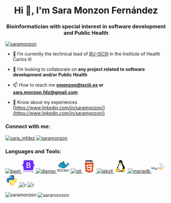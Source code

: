 <h1 align="center">Hi 👋, I'm Sara Monzon Fernández</h1>
<h3 align="center">Bioinformatician with special interest in software development and Public Health</h3>

<p align="left"> <a href="https://github.com/ryo-ma/github-profile-trophy"><img src="https://github-profile-trophy.vercel.app/?username=saramonzon&theme=discord" alt="saramonzon" /></a> </p>

- 🔭 I’m currently the technical lead of [BU-ISCIII](https://github.com/BU-ISCIII/) in the Institute of Health Carlos III

- 👯 I’m looking to collaborate on **any project related to software development and/or Public Health**

- 📫 How to reach me **smonzon@isciii.es or sara.monzon.fdz@gmail.com**

- 📄 Know about my experiences [https://www.linkedin.com/in/saramonzon/](https://www.linkedin.com/in/saramonzon/)

<h3 align="left">Connect with me:</h3>
<p align="left">
<a href="https://twitter.com/sara_mfdez" target="blank"><img align="center" src="https://raw.githubusercontent.com/rahuldkjain/github-profile-readme-generator/master/src/images/icons/Social/twitter.svg" alt="sara_mfdez" height="30" width="40" /></a>
<a href="https://linkedin.com/in/saramonzon" target="blank"><img align="center" src="https://raw.githubusercontent.com/rahuldkjain/github-profile-readme-generator/master/src/images/icons/Social/linked-in-alt.svg" alt="saramonzon" height="30" width="40" /></a>
</p>

<h3 align="left">Languages and Tools:</h3>
<p align="left"> <a href="https://www.gnu.org/software/bash/" target="_blank" rel="noreferrer"> <img src="https://www.vectorlogo.zone/logos/gnu_bash/gnu_bash-icon.svg" alt="bash" width="40" height="40"/> </a> <a href="https://getbootstrap.com" target="_blank" rel="noreferrer"> <img src="https://raw.githubusercontent.com/devicons/devicon/master/icons/bootstrap/bootstrap-plain-wordmark.svg" alt="bootstrap" width="40" height="40"/> </a> <a href="https://www.djangoproject.com/" target="_blank" rel="noreferrer"> <img src="https://cdn.worldvectorlogo.com/logos/django.svg" alt="django" width="40" height="40"/> </a> <a href="https://www.docker.com/" target="_blank" rel="noreferrer"> <img src="https://raw.githubusercontent.com/devicons/devicon/master/icons/docker/docker-original-wordmark.svg" alt="docker" width="40" height="40"/> </a> <a href="https://git-scm.com/" target="_blank" rel="noreferrer"> <img src="https://www.vectorlogo.zone/logos/git-scm/git-scm-icon.svg" alt="git" width="40" height="40"/> </a> <a href="https://www.w3.org/html/" target="_blank" rel="noreferrer"> <img src="https://raw.githubusercontent.com/devicons/devicon/master/icons/html5/html5-original-wordmark.svg" alt="html5" width="40" height="40"/> </a> <a href="https://jekyllrb.com/" target="_blank" rel="noreferrer"> <img src="https://www.vectorlogo.zone/logos/jekyllrb/jekyllrb-icon.svg" alt="jekyll" width="40" height="40"/> </a> <a href="https://www.linux.org/" target="_blank" rel="noreferrer"> <img src="https://raw.githubusercontent.com/devicons/devicon/master/icons/linux/linux-original.svg" alt="linux" width="40" height="40"/> </a> <a href="https://mariadb.org/" target="_blank" rel="noreferrer"> <img src="https://www.vectorlogo.zone/logos/mariadb/mariadb-icon.svg" alt="mariadb" width="40" height="40"/> </a> <a href="https://www.mysql.com/" target="_blank" rel="noreferrer"> <img src="https://raw.githubusercontent.com/devicons/devicon/master/icons/mysql/mysql-original-wordmark.svg" alt="mysql" width="40" height="40"/> </a> <a href="https://www.python.org" target="_blank" rel="noreferrer"> <img src="https://raw.githubusercontent.com/devicons/devicon/master/icons/python/python-original.svg" alt="python" width="40" height="40"/> </a> <img src="https://cdn.jsdelivr.net/gh/devicons/devicon@latest/icons/r/r-original.svg" alt="r" width="40" height="40" /> <img src="https://avatars.githubusercontent.com/u/6698688?s=200&v=4" alt="r" width="40" height="40" />
 </p>

<p><img align="left" src="https://github-readme-stats.vercel.app/api/top-langs?username=saramonzon&show_icons=true&locale=en&layout=compact" alt="saramonzon" /></p>

<p>&nbsp;<img align="center" src="https://github-readme-stats.vercel.app/api?username=saramonzon&show_icons=true&locale=en" alt="saramonzon" /></p>
